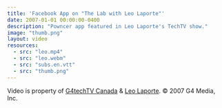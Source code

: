 ```yaml
---
title: 'Facebook App on "The Lab with Leo Laporte"'
date: 2007-01-01 00:00:00-0400
description: "Powncer app featured in Leo Laporte's TechTV show."
image: "thumb.png"
layout: video
resources:
  - src: "leo.mp4"
  - src: "leo.webm"
  - src: "subs.en.vtt"
  - src: "thumb.png"
---
```


Video is property of [G4techTV Canada](https://web.archive.org/web/20070511004304/http://www.g4techtv.ca/) & [Leo Laporte](https://leolaporte.com/). &copy; 2007 G4 Media, Inc.
